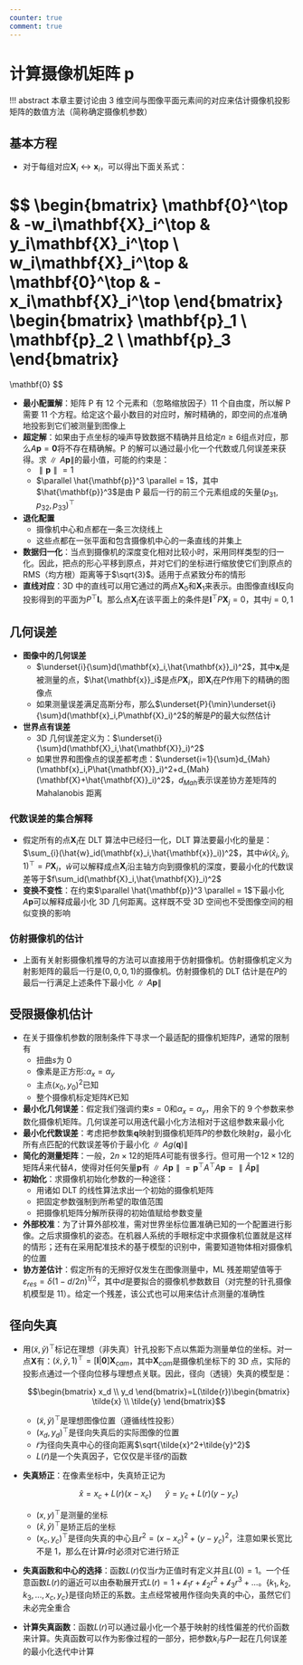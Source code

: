```yaml
---
counter: true
comment: true
---
```


# 计算摄像机矩阵 p

!!! abstract
    本章主要讨论由 3 维空间与图像平面元素间的对应来估计摄像机投影矩阵的数值方法（简称确定摄像机参数）

## 基本方程

- 对于每组对应$\mathbf{X}_i \leftrightarrow \mathbf{x}_i$，可以得出下面关系式：

$$
\begin{bmatrix}
\mathbf{0}^\top & -w_i\mathbf{X}_i^\top & y_i\mathbf{X}_i^\top \\
w_i\mathbf{X}_i^\top & \mathbf{0}^\top & -x_i\mathbf{X}_i^\top
\end{bmatrix}
\begin{bmatrix}
\mathbf{p}_1 \\
\mathbf{p}_2 \\
\mathbf{p}_3
\end{bmatrix}
=
\mathbf{0}
$$

- **最小配置解**：矩阵 P 有 12 个元素和（忽略缩放因子）11 个自由度，所以解 P 需要 11 个方程。给定这个最小数目的对应时，解时精确的，即空间的点准确地投影到它们被测量到图像上
- **超定解**：如果由于点坐标的噪声导致数据不精确并且给定$n \ge 6$组点对应，那么$A\mathbf{p}=\mathbf{0}$将不存在精确解。P 的解可以通过最小化一个代数或几何误差来获得。求$\parallel A \mathbf{p} \parallel$的最小值，可能的约束是：
    - $\parallel \mathbf{p} \parallel = 1$
    - $\parallel \hat{\mathbf{p}}^3 \parallel = 1$，其中$\hat{\mathbf{p}}^3$是由 P 最后一行的前三个元素组成的矢量$(p_{31},p_{32},p_{33})^\top$
- **退化配置**
    - 摄像机中心和点都在一条三次绕线上
    - 这些点都在一张平面和包含摄像机中心的一条直线的并集上
- **数据归一化**：当点到摄像机的深度变化相对比较小时，采用同样类型的归一化。因此，把点的形心平移到原点，并对它们的坐标进行缩放使它们到原点的 RMS（均方根）距离等于$\sqrt{3}$。适用于点紧致分布的情形
- **直线对应**：3D 中的直线可以用它通过的两点$\mathbf{X}_0$和$\mathbf{X}_1$来表示。由图像直线$\mathbf{l}$反向投影得到的平面为$P^\top\mathbf{l}$。那么点$\mathbf{X}_j$在该平面上的条件是$\mathbf{l}^\top P \mathbf{X}_j = 0$，其中$j=0,1$

## 几何误差

- **图像中的几何误差**
    - $\underset{i}{\sum}d(\mathbf{x}_i,\hat{\mathbf{x}}_i)^2$，其中$\mathbf{x}_i$是被测量的点，$\hat{\mathbf{x}}_i$是点$P\mathbf{X}_i$，即$\mathbf{X}_i$在$P$作用下的精确的图像点
    - 如果测量误差满足高斯分布，那么$\underset{P}{\min}\underset{i}{\sum}d(\mathbf{x}_i,P\mathbf{X}_i)^2$的解是$P$的最大似然估计
- **世界点有误差**
    - 3D 几何误差定义为：$\underset{i}{\sum}d(\mathbf{X}_i,\hat{\mathbf{X}}_i)^2$
    - 如果世界和图像点的误差都考虑：$\underset{i=1}{\sum}d_{Mah}(\mathbf{x}_i,P\hat{\mathbf{X}}_i)^2+d_{Mah}(\mathbf{X}+\hat{\mathbf{X}}_i)^2$，$d_{Mah}$表示误差协方差矩阵的 Mahalanobis 距离

### 代数误差的集合解释

- 假定所有的点$\mathbf{X}_i$在 DLT 算法中已经归一化，DLT 算法要最小化的量是：$\sum_{i}(\hat{w}_id(\mathbf{x}_i,\hat{\mathbf{x}}_i))^2$，其中$\hat{w}(\hat{x}_i,\hat{y}_i,1)^\top=P\mathbf{X}_i$，$\hat{w}$可以解释成点$\mathbf{X}_i$沿主轴方向到摄像机的深度，要最小化的代数误差等于$f\sum_id(\mathbf{X}_i,\hat{\mathbf{X}}_i)^2$
- **变换不变性**：在约束$\parallel \hat{\mathbf{p}}^3 \parallel = 1$下最小化$A\mathbf{p}$可以解释成最小化 3D 几何距离。这样既不受 3D 空间也不受图像空间的相似变换的影响

### 仿射摄像机的估计

- 上面有关射影摄像机推导的方法可以直接用于仿射摄像机。仿射摄像机定义为射影矩阵的最后一行是$(0,0,0,1)$的摄像机。仿射摄像机的 DLT 估计是在$P$的最后一行满足上述条件下最小化$\parallel A \mathbf{p} \parallel$


## 受限摄像机估计

- 在关于摄像机参数的限制条件下寻求一个最适配的摄像机矩阵$P$，通常的限制有
    - 扭曲$s$为 0
    - 像素是正方形:$\alpha_x=\alpha_y$
    - 主点$(x_0,y_0)^2$已知
    - 整个摄像机标定矩阵$K$已知
- **最小化几何误差**：假定我们强调约束$s=0$和$\alpha_x=\alpha_y$，用余下的 9 个参数来参数化摄像机矩阵。几何误差可以用迭代最小化方法相对于这组参数来最小化
- **最小化代数误差**：考虑把参数集$\mathbf{q}$映射到摄像机矩阵$P$的参数化映射$g$，最小化所有点匹配的代数误差等价于最小化$\parallel Ag(\mathbf{q}) \parallel$
- **简化的测量矩阵**：一般，$2n \times 12$的矩阵$A$可能有很多行。但可用一个$12 \times 12$的矩阵$\hat{A}$来代替$A$，使得对任何矢量$\mathbf{p}$有$\parallel A \mathbf{p} \parallel = \mathbf{p}^\top A^\top A \mathbf{p} = \parallel \hat{A} \mathbf{p} \parallel$
- **初始化**：求摄像机初始化参数的一种途径：
    - 用诸如 DLT 的线性算法求出一个初始的摄像机矩阵
    - 把固定参数强制到所希望的取值范围
    - 把摄像机矩阵分解所获得的初始值赋给参数变量
- **外部校准**：为了计算外部校准，需对世界坐标位置准确已知的一个配置进行影像。之后求摄像机的姿态。在机器人系统的手眼标定中求摄像机位置就是这样的情形；还有在采用配准技术的基于模型的识别中，需要知道物体相对摄像机的位置
- **协方差估计**：假定所有的无擦好仅发生在图像测量中，ML 残差期望值等于$\varepsilon_{res}=\delta(1-d/2n)^{1/2}$，其中$d$是要拟合的摄像机参数数目（对完整的针孔摄像机模型是 11）。给定一个残差，该公式也可以用来估计点测量的准确性


## 径向失真

- 用$(\tilde{x},\tilde{y})^\top$标记在理想（非失真）针孔投影下点以焦距为测量单位的坐标。对一点$\mathbf{X}$有：$(\tilde{x},\tilde{y},1)^\top=[\mathbf{I}|\mathbf{0}]\mathbf{X}_{cam}$，其中$\mathbf{X}_{cam}$是摄像机坐标下的 3D 点，实际的投影点通过一个径向位移与理想点关联。因此，径向（透镜）失真的模型是：
    
    $$\begin{bmatrix} x_d \\ y_d \end{bmatrix}=L(\tilde{r})\begin{bmatrix} \tilde{x} \\ \tilde{y} \end{bmatrix}$$

    - $(\tilde{x},\tilde{y})^\top$是理想图像位置（遵循线性投影）
    - $(x_d,y_d)^\top$是径向失真后的实际图像的位置
    - $\tilde{r}$为径向失真中心的径向距离$\sqrt{\tilde{x}^2+\tilde{y}^2}$
    - $L(\tilde{r})$是一个失真因子，它仅仅是半径$\tilde{r}$的函数

- **失真矫正**：在像素坐标中，失真矫正记为

    $$
    \hat{x}=x_c+L(r)(x-x_c) \ \ \ \ \ \ \hat{y}=y_c+L(r)(y-y_c)
    $$

    - $(x,y)^\top$是测量的坐标
    - $(\hat{x},\hat{y})^\top$是矫正后的坐标
    - $(x_c,y_c)^\top$是径向失真的中心且$r^2=(x-x_c)^2+(y-y_c)^2$，注意如果长宽比不是 1，那么在计算$r$时必须对它进行矫正

- **失真函数和中心的选择**：函数$L(r)$仅当$r$为正值时有定义并且$L(0)=1$。一个任意函数$L(r)$的逼近可以由泰勒展开式$L(r)=1+\mathcal{k}_1r+\mathcal{k}_2r^2+\mathcal{k}_3r^3+...$。$\{k_1,k_2,k_3,...,x_c,y_c\}$是径向矫正的系数。主点经常被用作径向失真的中心，虽然它们未必完全重合
- **计算失真函数**：函数$L(r)$可以通过最小化一个基于映射的线性偏差的代价函数来计算。失真函数可以作为影像过程的一部分，把参数$k_i$与$P$一起在几何误差的最小化迭代中计算
